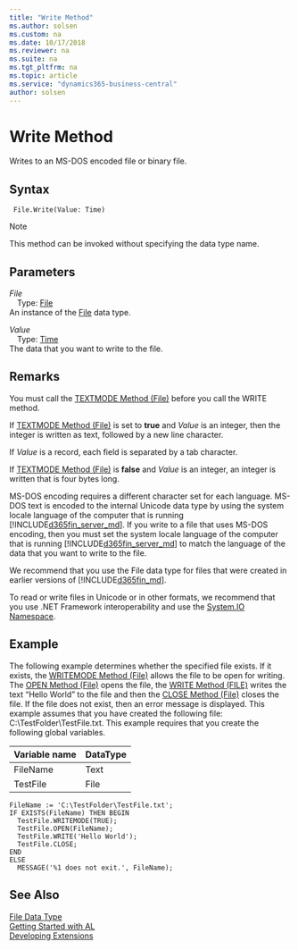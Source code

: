 ```yaml
---
title: "Write Method"
ms.author: solsen
ms.custom: na
ms.date: 10/17/2018
ms.reviewer: na
ms.suite: na
ms.tgt_pltfrm: na
ms.topic: article
ms.service: "dynamics365-business-central"
author: solsen
---
```

[//]: # (START>DO_NOT_EDIT)
[//]: # (IMPORTANT:Do not edit any of the content between here and the END>DO_NOT_EDIT.)
[//]: # (Any modifications should be made in the .xml files in the ModernDev repo.)
# Write Method
Writes to an MS-DOS encoded file or binary file.

## Syntax
```
 File.Write(Value: Time)
```
> [!NOTE]  
> This method can be invoked without specifying the data type name.  
## Parameters
*File*  
&emsp;Type: [File](file-data-type.md)  
An instance of the [File](file-data-type.md) data type.  

*Value*  
&emsp;Type: [Time](../time/time-data-type.md)  
The data that you want to write to the file.  



[//]: # (IMPORTANT: END>DO_NOT_EDIT)

## Remarks  
 You must call the [TEXTMODE Method \(File\)](devenv-TEXTMODE-Method-File.md) before you call the WRITE method.  
  
 If [TEXTMODE Method \(File\)](devenv-TEXTMODE-Method-File.md) is set to **true** and *Value* is an integer, then the integer is written as text, followed by a new line character.  
  
 If *Value* is a record, each field is separated by a tab character.  
  
 If [TEXTMODE Method \(File\)](devenv-TEXTMODE-Method-File.md) is **false** and *Value* is an integer, an integer is written that is four bytes long.  
  
 MS-DOS encoding requires a different character set for each language. MS-DOS text is encoded to the internal Unicode data type by using the system locale language of the computer that is running [!INCLUDE[d365fin_server_md](../includes/d365fin_server_md.md)]. If you write to a file that uses MS-DOS encoding, then you must set the system locale language of the computer that is running [!INCLUDE[d365fin_server_md](../includes/d365fin_server_md.md)] to match the language of the data that you want to write to the file.  
  
 We recommend that you use the File data type for files that were created in earlier versions of [!INCLUDE[d365fin_md](../includes/d365fin_md.md)].  
  
 To read or write files in Unicode or in other formats, we recommend that you use .NET Framework interoperability and use the [System.IO Namespace](http://go.microsoft.com/fwlink/?LinkId=262250).  
  
## Example  
 The following example determines whether the specified file exists. If it exists, the [WRITEMODE Method \(File\)](devenv-WRITEMODE-Method-File.md) allows the file to be open for writing. The [OPEN Method \(File\)](devenv-OPEN-Method-File.md) opens the file, the [WRITE Method \(FILE\)](devenv-WRITE-Method-File.md) writes the text “Hello World” to the file and then the [CLOSE Method \(File\)](devenv-CLOSE-Method-File.md) closes the file. If the file does not exist, then an error message is displayed. This example assumes that you have created the following file: C:\\TestFolder\\TestFile.txt. This example requires that you create the following global variables.  
  
|Variable name|DataType|  
|-------------------|--------------|  
|FileName|Text|  
|TestFile|File|  
  
```  
FileName := 'C:\TestFolder\TestFile.txt';  
IF EXISTS(FileName) THEN BEGIN  
  TestFile.WRITEMODE(TRUE);  
  TestFile.OPEN(FileName);  
  TestFile.WRITE('Hello World');  
  TestFile.CLOSE;  
END  
ELSE  
  MESSAGE('%1 does not exit.', FileName);  
```  
  

## See Also
[File Data Type](file-data-type.md)  
[Getting Started with AL](../../devenv-get-started.md)  
[Developing Extensions](../../devenv-dev-overview.md)